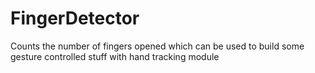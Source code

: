 # FingerDetector
Counts the number of fingers opened which can be used to build some gesture controlled stuff with hand tracking module
